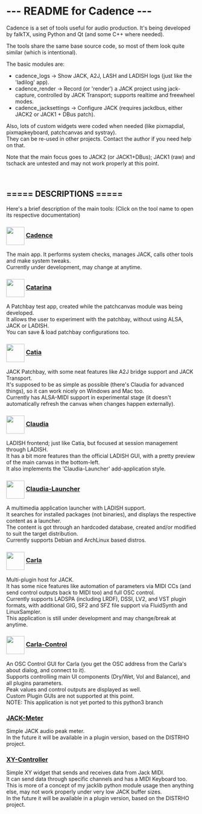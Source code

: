 # ---  README for Cadence  ---

Cadence is a set of tools useful for audio production.
It's being developed by falkTX, using Python and Qt (and some C++ where needed).

The tools share the same base source code, so most of them look quite similar (which is intentional).

The basic modules are:

-   cadence_logs -> Show JACK, A2J, LASH and LADISH logs (just like the 'ladilog' app).
-   cadence_render -> Record (or 'render') a JACK project using jack-capture, controlled by JACK Transport; supports realtime and freewheel modes.
-   cadence_jacksettings -> Configure JACK (requires jackdbus, either JACK2 or JACK1 + DBus patch).

Also, lots of custom widgets were coded when needed (like pixmapdial, pixmapkeyboard, patchcanvas and systray).<br/>
They can be re-used in other projects. Contact the author if you need help on that.

Note that the main focus goes to JACK2 (or JACK1+DBus); JACK1 (raw) and tschack are untested and may not work properly at this point.

<br/>

===== DESCRIPTIONS =====
------------------------
Here's a brief description of the main tools:
(Click on the tool name to open its respective documentation)

<h3 style="height:48px;"><img src="Cadence/raw/master/src/icons/48x48/cadence.png" alt="" width="48px" height="48px" style="vertical-align:middle;"/> <a href="http://kxstudio.sourceforge.net/KXStudio:Applications:Cadence" target="_blank">Cadence</a></h3>
The main app. It performs system checks, manages JACK, calls other tools and make system tweaks.<br/>
Currently under development, may change at anytime.

<h3 style="height:48px;"><img src="Cadence/raw/master/src/icons/48x48/catarina.png" alt="" width="48px" height="48px" style="vertical-align:middle;"/> <a href="http://kxstudio.sourceforge.net/KXStudio:Applications:Catarina" target="_blank">Catarina</a></h3>
A Patchbay test app, created while the patchcanvas module was being developed.<br/>
It allows the user to experiment with the patchbay, without using ALSA, JACK or LADISH.<br/>
You can save & load patchbay configurations too.

<h3 style="height:48px;"><img src="Cadence/raw/master/src/icons/48x48/catia.png" alt="" width="48px" height="48px" style="vertical-align:middle;"/> <a href="http://kxstudio.sourceforge.net/KXStudio:Applications:Catia" target="_blank">Catia</a></h3>
JACK Patchbay, with some neat features like A2J bridge support and JACK Transport.<br/>
It's supposed to be as simple as possible (there's Claudia for advanced things), so it can work nicely on Windows and Mac too.<br/>
Currently has ALSA-MIDI support in experimental stage (it doesn't automatically refresh the canvas when changes happen externally).

<h3 style="height:48px;"><img src="Cadence/raw/master/src/icons/48x48/claudia.png" alt="" width="48px" height="48px" style="vertical-align:middle;"/> <a href="http://kxstudio.sourceforge.net/KXStudio:Applications:Claudia" target="_blank">Claudia</a></h3>
LADISH frontend; just like Catia, but focused at session management through LADISH.<br/>
It has a bit more features than the official LADISH GUI, with a pretty preview of the main canvas in the bottom-left.<br/>
It also implements the 'Claudia-Launcher' add-application style.

<h3 style="height:48px;"><img src="Cadence/raw/master/src/icons/48x48/claudia-launcher.png" alt="" width="48px" height="48px" style="vertical-align:middle;"/> <a href="http://kxstudio.sourceforge.net/KXStudio:Applications:Claudia-Launcher" target="_blank">Claudia-Launcher</a></h3>
A multimedia application launcher with LADISH support.<br/>
It searches for installed packages (not binaries), and displays the respective content as a launcher.<br/>
The content is got through an hardcoded database, created and/or modified to suit the target distribution.<br/>
Currently supports Debian and ArchLinux based distros.

<h3 style="height:48px;"><img src="Cadence/raw/master/src/icons/48x48/carla.png" alt="" width="48px" height="48px" style="vertical-align:middle;"/> <a href="http://kxstudio.sourceforge.net/KXStudio:Applications:Carla" target="_blank">Carla</a></h3>
Multi-plugin host for JACK.<br/>
It has some nice features like automation of parameters via MIDI CCs (and send control outputs back to MIDI too) and full OSC control.<br/>
Currently supports LADSPA (including LRDF), DSSI, LV2, and VST plugin formats, with additional GIG, SF2 and SFZ file support via FluidSynth and LinuxSampler.<br/>
This application is still under development and may change/break at anytime.

<h3 style="height:48px;"><img src="Cadence/raw/master/src/icons/48x48/carla-control.png" alt="" width="48px" height="48px" style="vertical-align:middle;"/> <a href="http://kxstudio.sourceforge.net/KXStudio:Applications:Carla-Control" target="_blank">Carla-Control</a></h3>
An OSC Control GUI for Carla (you get the OSC address from the Carla's about dialog, and connect to it).<br/>
Supports controlling main UI components (Dry/Wet, Vol and Balance), and all plugins parameters.<br/>
Peak values and control outputs are displayed as well.<br/>
Custom Plugin GUIs are not supported at this point.<br/>
NOTE: This application is not yet ported to this python3 branch

### [JACK-Meter](http://kxstudio.sourceforge.net/KXStudio:Applications:JACK-Meter)
Simple JACK audio peak meter.<br/>
In the future it will be available in a plugin version, based on the DISTRHO project.

### [XY-Controller](http://kxstudio.sourceforge.net/KXStudio:Applications:XY-Controller)
Simple XY widget that sends and receives data from Jack MIDI.<br/>
It can send data through specific channels and has a MIDI Keyboard too.<br/>
This is more of a concept of my jacklib python module usage then anything else, may not work properly under very low JACK buffer sizes.<br/>
In the future it will be available in a plugin version, based on the DISTRHO project.
